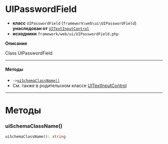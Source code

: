 # UIPasswordField

- **класс** `UIPasswordField` (`framework\web\ui\UIPasswordField`) **унаследован от** [`UITextInputControl`](https://github.com/jphp-group/wizard-framework/blob/master/wizard-web-ui/api-docs/classes/framework/web/ui/UITextInputControl.ru.md)
- **исходники** `framework/web/ui/UIPasswordField.php`

**Описание**

Class UIPasswordField

---

#### Методы

- `->`[`uiSchemaClassName()`](#method-uischemaclassname)
- См. также в родительском классе [UITextInputControl](https://github.com/jphp-group/wizard-framework/blob/master/wizard-web-ui/api-docs/classes/framework/web/ui/UITextInputControl.ru.md)

---
# Методы

<a name="method-uischemaclassname"></a>

### uiSchemaClassName()
```php
uiSchemaClassName(): string
```